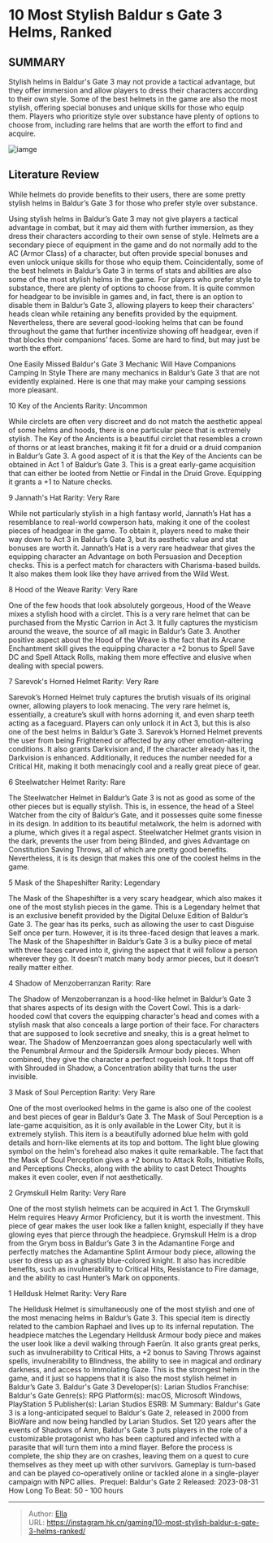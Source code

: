 # 10 Most Stylish Baldur s Gate 3 Helms, Ranked


## SUMMARY 


 Stylish helms in Baldur&#39;s Gate 3 may not provide a tactical advantage, but they offer immersion and allow players to dress their characters according to their own style. 
 Some of the best helmets in the game are also the most stylish, offering special bonuses and unique skills for those who equip them. 
 Players who prioritize style over substance have plenty of options to choose from, including rare helms that are worth the effort to find and acquire. 

![iamge](https://static1.srcdn.com/wordpress/wp-content/uploads/2023/11/10-most-stylish-baldur-s-gate-3-helms-ranked.jpg)

## Literature Review

While helmets do provide benefits to their users, there are some pretty stylish helms in Baldur’s Gate 3 for those who prefer style over substance.




Using stylish helms in Baldur’s Gate 3 may not give players a tactical advantage in combat, but it may aid them with further immersion, as they dress their characters according to their own sense of style. Helmets are a secondary piece of equipment in the game and do not normally add to the AC (Armor Class) of a character, but often provide special bonuses and even unlock unique skills for those who equip them. Coincidentally, some of the best helmets in Baldur’s Gate 3 in terms of stats and abilities are also some of the most stylish helms in the game.
For players who prefer style to substance, there are plenty of options to choose from. It is quite common for headgear to be invisible in games and, in fact, there is an option to disable them in Baldur’s Gate 3, allowing players to keep their characters’ heads clean while retaining any benefits provided by the equipment. Nevertheless, there are several good-looking helms that can be found throughout the game that further incentivize showing off headgear, even if that blocks their companions’ faces. Some are hard to find, but may just be worth the effort.
            
 
 One Easily Missed Baldur&#39;s Gate 3 Mechanic Will Have Companions Camping In Style 
There are many mechanics in Baldur’s Gate 3 that are not evidently explained. Here is one that may make your camping sessions more pleasant.












 








 10  Key of the Ancients 
Rarity: Uncommon
        

While circlets are often very discreet and do not match the aesthetic appeal of some helms and hoods, there is one particular piece that is extremely stylish. The Key of the Ancients is a beautiful circlet that resembles a crown of thorns or at least branches, making it fit for a druid or a druid companion in Baldur’s Gate 3.
A good aspect of it is that the Key of the Ancients can be obtained in Act 1 of Baldur’s Gate 3. This is a great early-game acquisition that can either be looted from Nettie or Findal in the Druid Grove. Equipping it grants a &#43;1 to Nature checks.





 9  Jannath&#39;s Hat 
Rarity: Very Rare
        

While not particularly stylish in a high fantasy world, Jannath’s Hat has a resemblance to real-world cowperson hats, making it one of the coolest pieces of headgear in the game. To obtain it, players need to make their way down to Act 3 in Baldur’s Gate 3, but its aesthetic value and stat bonuses are worth it.
Jannath’s Hat is a very rare headwear that gives the equipping character an Advantage on both Persuasion and Deception checks. This is a perfect match for characters with Charisma-based builds. It also makes them look like they have arrived from the Wild West.





 8  Hood of the Weave 
Rarity: Very Rare
        

One of the few hoods that look absolutely gorgeous, Hood of the Weave mixes a stylish hood with a circlet. This is a very rare helmet that can be purchased from the Mystic Carrion in Act 3. It fully captures the mysticism around the weave, the source of all magic in Baldur’s Gate 3.
Another positive aspect about the Hood of the Weave is the fact that its Arcane Enchantment skill gives the equipping character a &#43;2 bonus to Spell Save DC and Spell Attack Rolls, making them more effective and elusive when dealing with special powers.





 7  Sarevok&#39;s Horned Helmet 
Rarity: Very Rare
        

Sarevok’s Horned Helmet truly captures the brutish visuals of its original owner, allowing players to look menacing. The very rare helmet is, essentially, a creature’s skull with horns adorning it, and even sharp teeth acting as a faceguard. Players can only unlock it in Act 3, but this is also one of the best helms in Baldur’s Gate 3.
Sarevok’s Horned Helmet prevents the user from being Frightened or affected by any other emotion-altering conditions. It also grants Darkvision and, if the character already has it, the Darkvision is enhanced. Additionally, it reduces the number needed for a Critical Hit, making it both menacingly cool and a really great piece of gear.





 6  Steelwatcher Helmet 
Rarity: Rare


 







The Steelwatcher Helmet in Baldur’s Gate 3 is not as good as some of the other pieces but is equally stylish. This is, in essence, the head of a Steel Watcher from the city of Baldur’s Gate, and it possesses quite some finesse in its design. In addition to its beautiful metalwork, the helm is adorned with a plume, which gives it a regal aspect.
Steelwatcher Helmet grants vision in the dark, prevents the user from being Blinded, and gives Advantage on Constitution Saving Throws, all of which are pretty good benefits. Nevertheless, it is its design that makes this one of the coolest helms in the game.





 5  Mask of the Shapeshifter 
Rarity: Legendary
        

The Mask of the Shapeshifter is a very scary headgear, which also makes it one of the most stylish pieces in the game. This is a Legendary helmet that is an exclusive benefit provided by the Digital Deluxe Edition of Baldur’s Gate 3. The gear has its perks, such as allowing the user to cast Disguise Self once per turn.
However, it is its three-faced design that leaves a mark. The Mask of the Shapeshifter in Baldur’s Gate 3 is a bulky piece of metal with three faces carved into it, giving the aspect that it will follow a person wherever they go. It doesn’t match many body armor pieces, but it doesn’t really matter either.





 4  Shadow of Menzoberranzan 
Rarity: Rare
        

The Shadow of Menzoberranzan is a hood-like helmet in Baldur’s Gate 3 that shares aspects of its design with the Covert Cowl. This is a dark-hooded cowl that covers the equipping character&#39;s head and comes with a stylish mask that also conceals a large portion of their face.
For characters that are supposed to look secretive and sneaky, this is a great helmet to wear. The Shadow of Menzoerranzan goes along spectacularly well with the Penumbral Armour and the Spidersilk Armour body pieces. When combined, they give the character a perfect rogueish look. It tops that off with Shrouded in Shadow, a Concentration ability that turns the user invisible.





 3  Mask of Soul Perception 
Rarity: Very Rare
        

One of the most overlooked helms in the game is also one of the coolest and best pieces of gear in Baldur’s Gate 3. The Mask of Soul Perception is a late-game acquisition, as it is only available in the Lower City, but it is extremely stylish. This item is a beautifully adorned blue helm with gold details and horn-like elements at its top and bottom.
The light blue glowing symbol on the helm&#39;s forehead also makes it quite remarkable. The fact that the Mask of Soul Perception gives a &#43;2 bonus to Attack Rolls, Initiative Rolls, and Perceptions Checks, along with the ability to cast Detect Thoughts makes it even cooler, even if not aesthetically.





 2  Grymskull Helm 
Rarity: Very Rare


 







One of the most stylish helmets can be acquired in Act 1. The Grymskull Helm requires Heavy Armor Proficiency, but it is worth the investment. This piece of gear makes the user look like a fallen knight, especially if they have glowing eyes that pierce through the headpiece.
Grymskull Helm is a drop from the Grym boss in Baldur’s Gate 3 in the Adamantine Forge and perfectly matches the Adamantine Splint Armour body piece, allowing the user to dress up as a ghastly blue-colored knight. It also has incredible benefits, such as invulnerability to Critical Hits, Resistance to Fire damage, and the ability to cast Hunter’s Mark on opponents.





 1  Helldusk Helmet 
Rarity: Very Rare


 







The Helldusk Helmet is simultaneously one of the most stylish and one of the most menacing helms in Baldur’s Gate 3. This special item is directly related to the cambion Raphael and lives up to its infernal reputation. The headpiece matches the Legendary Helldusk Armour body piece and makes the user look like a devil walking through Faerûn.
It also grants great perks, such as invulnerability to Critical Hits, a &#43;2 bonus to Saving Throws against spells, invulnerability to Blindness, the ability to see in magical and ordinary darkness, and access to Immolating Gaze. This is the strongest helm in the game, and it just so happens that it is also the most stylish helmet in Baldur’s Gate 3.
               Baldur&#39;s Gate 3   Developer(s):   Larian Studios    Franchise:   Baldur&#39;s Gate    Genre(s):   RPG    Platform(s):   macOS, Microsoft Windows, PlayStation 5    Publisher(s):   Larian Studios    ESRB:   M    Summary:   Baldur&#39;s Gate 3 is a long-anticipated sequel to Baldur&#39;s Gate 2, released in 2000 from BioWare and now being handled by Larian Studios. Set 120 years after the events of Shadows of Amn, Baldur&#39;s Gate 3 puts players in the role of a customizable protagonist who has been captured and infected with a parasite that will turn them into a mind flayer. Before the process is complete, the ship they are on crashes, leaving them on a quest to cure themselves as they meet up with other survivors. Gameplay is turn-based and can be played co-operatively online or tackled alone in a single-player campaign with NPC allies.     Prequel:   Baldur&#39;s Gate 2    Released:   2023-08-31    How Long To Beat:   50 - 100 hours      

---

> Author: [Ella](https://instagram.hk.cn/)  
> URL: https://instagram.hk.cn/gaming/10-most-stylish-baldur-s-gate-3-helms-ranked/  

